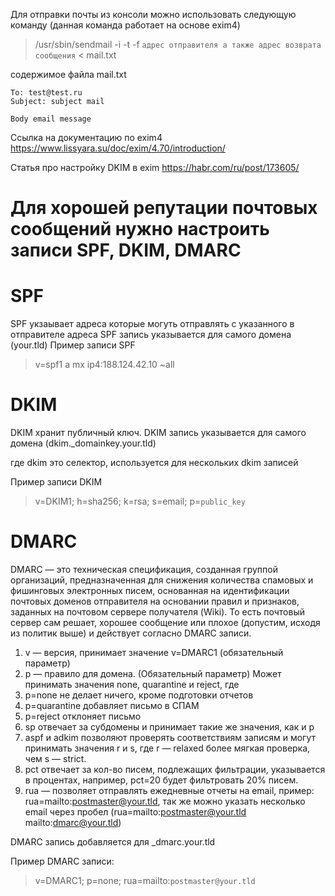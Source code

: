Для отправки почты из консоли можно использовать следующую команду (данная команда работает на основе exim4)

>/usr/sbin/sendmail -i -t -f `адрес отправителя а также адрес возврата сообщения` < mail.txt

содержимое файла mail.txt

```
To: test@test.ru
Subject: subject mail

Body email message
```

Ссылка на документацию по exim4 https://www.lissyara.su/doc/exim/4.70/introduction/

Статья про настройку DKIM в exim https://habr.com/ru/post/173605/

# Для хорошей репутации почтовых сообщений нужно настроить записи SPF, DKIM, DMARC

SPF
========

SPF укзаывает адреса которые могуть отправлять с указанного в отправителе адреса
SPF запись указывается для самого домена (your.tld)
Пример записи SPF
> v=spf1 a mx ip4:188.124.42.10 ~all

DKIM
========

DKIM хранит публичный ключ. DKIM запись указывается для самого домена (dkim._domainkey.your.tld)

где dkim это селектор, используется для нескольких dkim записей

Пример записи DKIM
> v=DKIM1; h=sha256; k=rsa; s=email; p=`public_key`

DMARC
========

DMARC — это техническая спецификация, созданная группой организаций, предназначенная для снижения количества спамовых и 
фишинговых электронных писем, основанная на идентификации почтовых доменов отправителя на основании правил и признаков, 
заданных на почтовом сервере получателя (Wiki). То есть почтовый сервер сам решает, хорошее сообщение или плохое (допустим, 
исходя из политик выше) и действует согласно DMARC записи.

1. v — версия, принимает значение v=DMARC1 (обязательный параметр)
2. p — правило для домена. (Обязательный параметр) Может принимать значения none, quarantine и reject, где
3. p=none не делает ничего, кроме подготовки отчетов
4. p=quarantine добавляет письмо в СПАМ
5. p=reject отклоняет письмо
6. sp отвечает за субдомены и принимает такие же значения, как и p
7. aspf и adkim позволяют проверять соответствиям записям и могут принимать значения r и s, где r — relaxed более мягкая проверка, чем s — strict.
8. pct отвечает за кол-во писем, подлежащих фильтрации, указывается в процентах, например, pct=20 будет фильтровать 20% писем.
9. rua — позволяет отправлять ежедневные отчеты на email, пример: rua=mailto:postmaster@your.tld, так же можно указать несколько email через пробел (rua=mailto:postmaster@your.tld mailto:dmarc@your.tld)

DMARC запись добавляется для _dmarc.your.tld

Пример DMARC записи:
> v=DMARC1; p=none; rua=mailto:`postmaster@your.tld`
